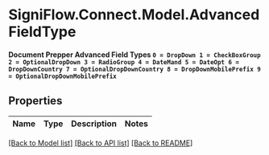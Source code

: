 # SigniFlow.Connect.Model.AdvancedFieldType
#### Document Prepper Advanced Field Types  ` 0 = DropDown 1 = CheckBoxGroup 2 = OptionalDropDown 3 = RadioGroup 4 = DateMand 5 = DateOpt 6 = DropDownCountry 7 = OptionalDropDownCountry 8 = DropDownMobilePrefix 9 = OptionalDropDownMobilePrefix `

## Properties

Name | Type | Description | Notes
------------ | ------------- | ------------- | -------------

[[Back to Model list]](../README.md#documentation-for-models) [[Back to API list]](../README.md#documentation-for-api-endpoints) [[Back to README]](../README.md)

